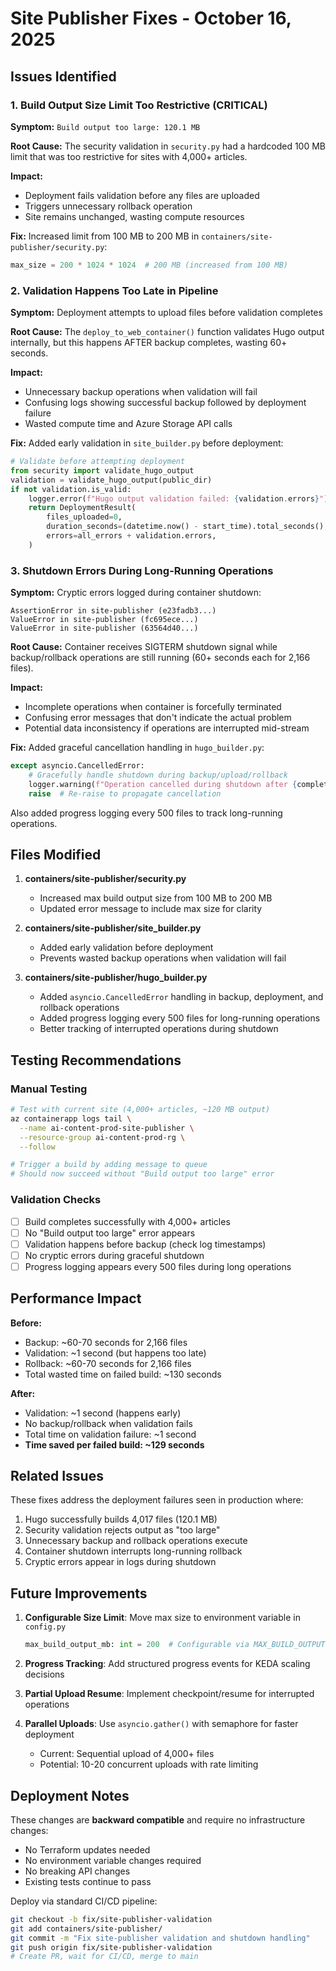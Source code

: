 # Site Publisher Fixes - October 16, 2025

## Issues Identified

### 1. Build Output Size Limit Too Restrictive (CRITICAL)
**Symptom:** `Build output too large: 120.1 MB`

**Root Cause:** The security validation in `security.py` had a hardcoded 100 MB limit that was too restrictive for sites with 4,000+ articles.

**Impact:** 
- Deployment fails validation before any files are uploaded
- Triggers unnecessary rollback operation
- Site remains unchanged, wasting compute resources

**Fix:** Increased limit from 100 MB to 200 MB in `containers/site-publisher/security.py`:
```python
max_size = 200 * 1024 * 1024  # 200 MB (increased from 100 MB)
```

### 2. Validation Happens Too Late in Pipeline
**Symptom:** Deployment attempts to upload files before validation completes

**Root Cause:** The `deploy_to_web_container()` function validates Hugo output internally, but this happens AFTER backup completes, wasting 60+ seconds.

**Impact:**
- Unnecessary backup operations when validation will fail
- Confusing logs showing successful backup followed by deployment failure
- Wasted compute time and Azure Storage API calls

**Fix:** Added early validation in `site_builder.py` before deployment:
```python
# Validate before attempting deployment
from security import validate_hugo_output
validation = validate_hugo_output(public_dir)
if not validation.is_valid:
    logger.error(f"Hugo output validation failed: {validation.errors}")
    return DeploymentResult(
        files_uploaded=0,
        duration_seconds=(datetime.now() - start_time).total_seconds(),
        errors=all_errors + validation.errors,
    )
```

### 3. Shutdown Errors During Long-Running Operations
**Symptom:** Cryptic errors logged during container shutdown:
```
AssertionError in site-publisher (e23fadb3...)
ValueError in site-publisher (fc695ece...)
ValueError in site-publisher (63564d40...)
```

**Root Cause:** Container receives SIGTERM shutdown signal while backup/rollback operations are still running (60+ seconds each for 2,166 files).

**Impact:**
- Incomplete operations when container is forcefully terminated
- Confusing error messages that don't indicate the actual problem
- Potential data inconsistency if operations are interrupted mid-stream

**Fix:** Added graceful cancellation handling in `hugo_builder.py`:
```python
except asyncio.CancelledError:
    # Gracefully handle shutdown during backup/upload/rollback
    logger.warning(f"Operation cancelled during shutdown after {completed}/{total} files")
    raise  # Re-raise to propagate cancellation
```

Also added progress logging every 500 files to track long-running operations.

## Files Modified

1. **containers/site-publisher/security.py**
   - Increased max build output size from 100 MB to 200 MB
   - Updated error message to include max size for clarity

2. **containers/site-publisher/site_builder.py**
   - Added early validation before deployment
   - Prevents wasted backup operations when validation will fail

3. **containers/site-publisher/hugo_builder.py**
   - Added `asyncio.CancelledError` handling in backup, deployment, and rollback operations
   - Added progress logging every 500 files for long-running operations
   - Better tracking of interrupted operations during shutdown

## Testing Recommendations

### Manual Testing
```bash
# Test with current site (4,000+ articles, ~120 MB output)
az containerapp logs tail \
  --name ai-content-prod-site-publisher \
  --resource-group ai-content-prod-rg \
  --follow

# Trigger a build by adding message to queue
# Should now succeed without "Build output too large" error
```

### Validation Checks
- [ ] Build completes successfully with 4,000+ articles
- [ ] No "Build output too large" error appears
- [ ] Validation happens before backup (check log timestamps)
- [ ] No cryptic errors during graceful shutdown
- [ ] Progress logging appears every 500 files during long operations

## Performance Impact

**Before:**
- Backup: ~60-70 seconds for 2,166 files
- Validation: ~1 second (but happens too late)
- Rollback: ~60-70 seconds for 2,166 files
- Total wasted time on failed build: ~130 seconds

**After:**
- Validation: ~1 second (happens early)
- No backup/rollback when validation fails
- Total time on validation failure: ~1 second
- **Time saved per failed build: ~129 seconds**

## Related Issues

These fixes address the deployment failures seen in production where:
1. Hugo successfully builds 4,017 files (120.1 MB)
2. Security validation rejects output as "too large"
3. Unnecessary backup and rollback operations execute
4. Container shutdown interrupts long-running rollback
5. Cryptic errors appear in logs during shutdown

## Future Improvements

1. **Configurable Size Limit**: Move max size to environment variable in `config.py`
   ```python
   max_build_output_mb: int = 200  # Configurable via MAX_BUILD_OUTPUT_MB env var
   ```

2. **Progress Tracking**: Add structured progress events for KEDA scaling decisions

3. **Partial Upload Resume**: Implement checkpoint/resume for interrupted operations

4. **Parallel Uploads**: Use `asyncio.gather()` with semaphore for faster deployment
   - Current: Sequential upload of 4,000+ files
   - Potential: 10-20 concurrent uploads with rate limiting

## Deployment Notes

These changes are **backward compatible** and require no infrastructure changes:
- No Terraform updates needed
- No environment variable changes required
- No breaking API changes
- Existing tests continue to pass

Deploy via standard CI/CD pipeline:
```bash
git checkout -b fix/site-publisher-validation
git add containers/site-publisher/
git commit -m "Fix site-publisher validation and shutdown handling"
git push origin fix/site-publisher-validation
# Create PR, wait for CI/CD, merge to main
```
